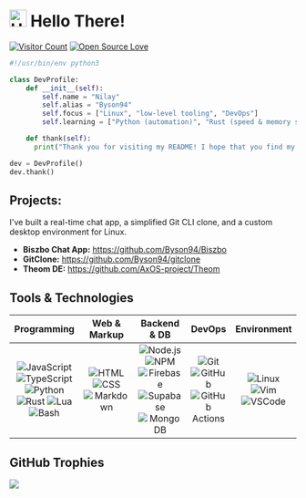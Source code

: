 # <img src='https://x.tw93.fun/images/hi.gif' alt='Hi' width="30"/> Hello There!

[![Visitor Count](https://visitor-badge.laobi.icu/badge?page_id=Byson94.Byson94)](#)
[![Open Source Love](https://badges.frapsoft.com/os/v1/open-source.svg?v=103)](https://github.com/ellerbrock/open-source-badges/)

```python
#!/usr/bin/env python3

class DevProfile:
    def __init__(self):
        self.name = "Nilay"
        self.alias = "Byson94"
        self.focus = ["Linux", "low-level tooling", "DevOps"]
        self.learning = ["Python (automation)", "Rust (speed & memory safety)"]

    def thank(self):
      print("Thank you for visiting my README! I hope that you find my works interesting.")

dev = DevProfile()
dev.thank()
```

<!---
## Socials:
[![Reddit](https://img.shields.io/badge/Reddit-%23FF4500.svg?logo=Reddit&logoColor=white)](https://reddit.com/user/Byson94_dev)
[![X](https://img.shields.io/badge/X-black.svg?logo=X&logoColor=white)](https://x.com/Byson94)
[![YouTube](https://img.shields.io/badge/YouTube-%23FF0000.svg?logo=YouTube&logoColor=white)](https://youtube.com/@Byson94)
[![email](https://img.shields.io/badge/Email-D14836?logo=gmail&logoColor=white)](mailto:byson94wastaken@gmail.com)
-->

## Projects:

I've built a real-time chat app, a simplified Git CLI clone, and a custom desktop environment for Linux.

- **Biszbo Chat App:** https://github.com/Byson94/Biszbo
- **GitClone:** https://github.com/Byson94/gitclone
- **Theom DE:** https://github.com/AxOS-project/Theom

## Tools & Technologies

|                                                                                                                                   **Programming**                                                                                                                                   |                                                            **Web & Markup**                                                            |                                                                                                                     **Backend & DB**                                                                                                                      |                                                                         **DevOps**                                                                          |                                                              **Environment**                                                               |
| :---------------------------------------------------------------------------------------------------------------------------------------------------------------------------------------------------------------------------------------------------------------------------------: | :------------------------------------------------------------------------------------------------------------------------------------: | :-------------------------------------------------------------------------------------------------------------------------------------------------------------------------------------------------------------------------------------------------------: | :---------------------------------------------------------------------------------------------------------------------------------------------------------: | :----------------------------------------------------------------------------------------------------------------------------------------: |
| ![JavaScript](https://skillicons.dev/icons?i=js) ![TypeScript](https://skillicons.dev/icons?i=ts) ![Python](https://skillicons.dev/icons?i=py) ![Rust](https://skillicons.dev/icons?i=rust) ![Lua](https://skillicons.dev/icons?i=lua) ![Bash](https://skillicons.dev/icons?i=bash) | ![HTML](https://skillicons.dev/icons?i=html) ![CSS](https://skillicons.dev/icons?i=css) ![Markdown](https://skillicons.dev/icons?i=md) | ![Node.js](https://skillicons.dev/icons?i=nodejs) ![NPM](https://skillicons.dev/icons?i=npm) ![Firebase](https://skillicons.dev/icons?i=firebase) ![Supabase](https://skillicons.dev/icons?i=supabase) ![MongoDB](https://skillicons.dev/icons?i=mongodb) | ![Git](https://skillicons.dev/icons?i=git) ![GitHub](https://skillicons.dev/icons?i=github) ![GitHub Actions](https://skillicons.dev/icons?i=githubactions) | ![Linux](https://skillicons.dev/icons?i=linux) ![Vim](https://skillicons.dev/icons?i=vim) ![VSCode](https://skillicons.dev/icons?i=vscode) |

## GitHub Trophies

[![](https://github-profile-trophy.vercel.app/?username=Byson94&theme=radical&no-frame=false&no-bg=false&margin-w=4)](#)
